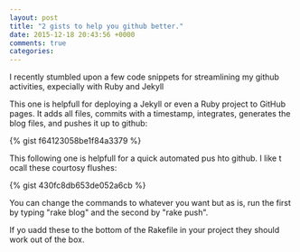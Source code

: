 ```yaml
---
layout: post
title: "2 gists to help you github better."
date: 2015-12-18 20:43:56 +0000
comments: true
categories: 
---
```


I recently stumbled upon a few code snippets for streamlining my github activities, expecially with Ruby and Jekyll

This one is helpfull for deploying a Jekyll or even a Ruby project to GitHub pages. It adds all files, commits with a timestamp, integrates, generates the blog files, and pushes it up to github:

{% gist f64123058be1f84a3379 %}

This following one is helpfull for a quick automated pus hto github. I like t ocall these courtosy flushes:

{% gist 430fc8db653de052a6cb %}

You can change the commands to whatever you want but as is, run the first by typing "rake blog" and the second by "rake push".

If yo uadd these to the bottom of the Rakefile in your project they should work out of the box.
